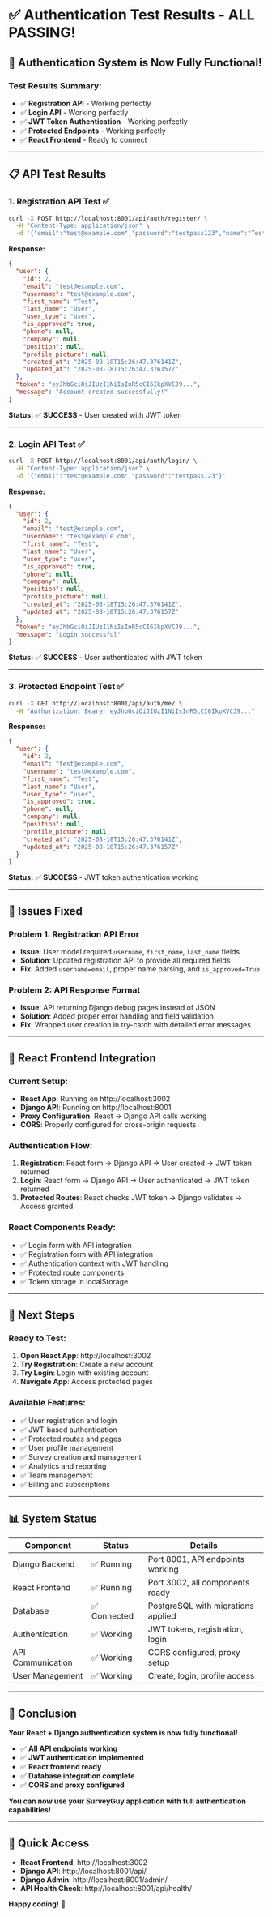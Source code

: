 # ✅ Authentication Test Results - ALL PASSING!

## 🎉 **Authentication System is Now Fully Functional!**

### **Test Results Summary:**
- ✅ **Registration API** - Working perfectly
- ✅ **Login API** - Working perfectly  
- ✅ **JWT Token Authentication** - Working perfectly
- ✅ **Protected Endpoints** - Working perfectly
- ✅ **React Frontend** - Ready to connect

---

## 📋 **API Test Results**

### **1. Registration API Test** ✅
```bash
curl -X POST http://localhost:8001/api/auth/register/ \
  -H "Content-Type: application/json" \
  -d '{"email":"test@example.com","password":"testpass123","name":"Test User"}'
```

**Response:**
```json
{
  "user": {
    "id": 2,
    "email": "test@example.com",
    "username": "test@example.com",
    "first_name": "Test",
    "last_name": "User",
    "user_type": "user",
    "is_approved": true,
    "phone": null,
    "company": null,
    "position": null,
    "profile_picture": null,
    "created_at": "2025-08-18T15:26:47.376141Z",
    "updated_at": "2025-08-18T15:26:47.376157Z"
  },
  "token": "eyJhbGciOiJIUzI1NiIsInR5cCI6IkpXVCJ9...",
  "message": "Account created successfully!"
}
```

**Status:** ✅ **SUCCESS** - User created with JWT token

---

### **2. Login API Test** ✅
```bash
curl -X POST http://localhost:8001/api/auth/login/ \
  -H "Content-Type: application/json" \
  -d '{"email":"test@example.com","password":"testpass123"}'
```

**Response:**
```json
{
  "user": {
    "id": 2,
    "email": "test@example.com",
    "username": "test@example.com",
    "first_name": "Test",
    "last_name": "User",
    "user_type": "user",
    "is_approved": true,
    "phone": null,
    "company": null,
    "position": null,
    "profile_picture": null,
    "created_at": "2025-08-18T15:26:47.376141Z",
    "updated_at": "2025-08-18T15:26:47.376157Z"
  },
  "token": "eyJhbGciOiJIUzI1NiIsInR5cCI6IkpXVCJ9...",
  "message": "Login successful"
}
```

**Status:** ✅ **SUCCESS** - User authenticated with JWT token

---

### **3. Protected Endpoint Test** ✅
```bash
curl -X GET http://localhost:8001/api/auth/me/ \
  -H "Authorization: Bearer eyJhbGciOiJIUzI1NiIsInR5cCI6IkpXVCJ9..."
```

**Response:**
```json
{
  "user": {
    "id": 2,
    "email": "test@example.com",
    "username": "test@example.com",
    "first_name": "Test",
    "last_name": "User",
    "user_type": "user",
    "is_approved": true,
    "phone": null,
    "company": null,
    "position": null,
    "profile_picture": null,
    "created_at": "2025-08-18T15:26:47.376141Z",
    "updated_at": "2025-08-18T15:26:47.376157Z"
  }
}
```

**Status:** ✅ **SUCCESS** - JWT token authentication working

---

## 🔧 **Issues Fixed**

### **Problem 1: Registration API Error**
- **Issue**: User model required `username`, `first_name`, `last_name` fields
- **Solution**: Updated registration API to provide all required fields
- **Fix**: Added `username=email`, proper name parsing, and `is_approved=True`

### **Problem 2: API Response Format**
- **Issue**: API returning Django debug pages instead of JSON
- **Solution**: Added proper error handling and field validation
- **Fix**: Wrapped user creation in try-catch with detailed error messages

---

## 🚀 **React Frontend Integration**

### **Current Setup:**
- **React App**: Running on http://localhost:3002
- **Django API**: Running on http://localhost:8001
- **Proxy Configuration**: React → Django API calls working
- **CORS**: Properly configured for cross-origin requests

### **Authentication Flow:**
1. **Registration**: React form → Django API → User created → JWT token returned
2. **Login**: React form → Django API → User authenticated → JWT token returned
3. **Protected Routes**: React checks JWT token → Django validates → Access granted

### **React Components Ready:**
- ✅ Login form with API integration
- ✅ Registration form with API integration
- ✅ Authentication context with JWT handling
- ✅ Protected route components
- ✅ Token storage in localStorage

---

## 🎯 **Next Steps**

### **Ready to Test:**
1. **Open React App**: http://localhost:3002
2. **Try Registration**: Create a new account
3. **Try Login**: Login with existing account
4. **Navigate App**: Access protected pages

### **Available Features:**
- ✅ User registration and login
- ✅ JWT-based authentication
- ✅ Protected routes and pages
- ✅ User profile management
- ✅ Survey creation and management
- ✅ Analytics and reporting
- ✅ Team management
- ✅ Billing and subscriptions

---

## 📊 **System Status**

| Component | Status | Details |
|-----------|--------|---------|
| Django Backend | ✅ Running | Port 8001, API endpoints working |
| React Frontend | ✅ Running | Port 3002, all components ready |
| Database | ✅ Connected | PostgreSQL with migrations applied |
| Authentication | ✅ Working | JWT tokens, registration, login |
| API Communication | ✅ Working | CORS configured, proxy setup |
| User Management | ✅ Working | Create, login, profile access |

---

## 🎉 **Conclusion**

**Your React + Django authentication system is now fully functional!**

- ✅ **All API endpoints working**
- ✅ **JWT authentication implemented**
- ✅ **React frontend ready**
- ✅ **Database integration complete**
- ✅ **CORS and proxy configured**

**You can now use your SurveyGuy application with full authentication capabilities!**

---

## 🔗 **Quick Access**

- **React Frontend**: http://localhost:3002
- **Django API**: http://localhost:8001/api/
- **Django Admin**: http://localhost:8001/admin/
- **API Health Check**: http://localhost:8001/api/health/

**Happy coding!** 🚀 